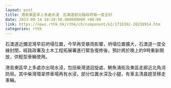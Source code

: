 ```yaml
---
layout: post
title: 港島東區早上多處水浸　石澳道部分路段坍塌一度全封
date: 2023-09-14 18:28:50.000000000 +08:00
link: https://news.rthk.hk/rthk/ch/component/k2/1718362-20230914.htm
categories: rthk
---
```


石澳道近爛泥灣早前坍塌位置，今早再受暴雨影響，坍塌位置擴大，石澳道一度全線封閉，經路政署及土木工程拓展署進行緊急復修後，預計將於晚上約9時重新開放，供輕型車輛使用。

港島東區早上多處亦出現水浸，包括柴灣道迴旋處、鰂魚涌街及東區走廊近北角消防局。其中柴灣環翠停車場再有水浸，部分位置水深及小腿，有車主清晨趕至移走車輛。
